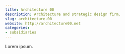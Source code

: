 ```yaml
---
title: Architecture 00
description: Architecture and strategic design firm.
slug: architecture-00
website: http://architecture00.net
categories:
- subsidiaries
---
```


Lorem ipsum.
